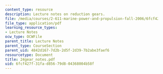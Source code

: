 ```yaml
---
content_type: resource
description: Lecture notes on reduction gears.
file: /media/courses/2-611-marine-power-and-propulsion-fall-2006/6fcf427f31fad85679d804368004b58f_24gear_notes.pdf
file_type: application/pdf
learning_resource_types:
- Lecture Notes
ocw_type: OCWFile
parent_title: Lecture Notes
parent_type: CourseSection
parent_uid: 4842d167-7d2b-2d5f-2d39-7b2abe3faef6
resourcetype: Document
title: 24gear_notes.pdf
uid: 6fcf427f-31fa-d856-79d8-04368004b58f
---
```

